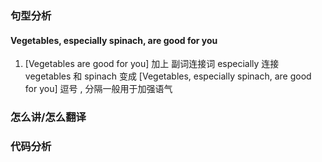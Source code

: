 <!-- flow 流水帐 这样子 不着急 仔细 可以花时间 读文章 仔细 可以花时间 -->

### 句型分析
#### Vegetables, especially spinach, are good for you

1. [Vegetables are good for you] 加上 副词连接词 especially 连接 vegetables 和 spinach 变成 [Vegetables, especially spinach, are good for you] 逗号 , 分隔一般用于加强语气

### 怎么讲/怎么翻译


### 代码分析

